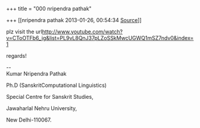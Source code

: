 +++
title = "000 nripendra pathak"

+++
[[nripendra pathak	2013-01-26, 00:54:34 [Source](https://groups.google.com/g/bvparishat/c/X2WV5GWZosA)]]



plz visit the url<http://www.youtube.com/watch?v=CToOTFb6_jg&list=PL9vL8QnJ37pLZoSSkMwcUGWQ1mSZ7ndv0&index=1>

regards!  

  

--  
Kumar Nripendra Pathak

Ph.D (SanskritComputational Linguistics)

Special Centre for Sanskrit Studies,

Jawaharlal Nehru University,

New Delhi-110067.

  

  

